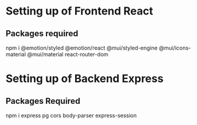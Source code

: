 # Setting up of Frontend React

## Packages required

npm i @emotion/styled @emotion/react @mui/styled-engine @mui/icons-material @mui/material react-router-dom

# Setting up of Backend Express

## Packages Required

npm i express pg cors body-parser express-session
